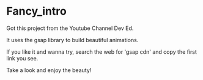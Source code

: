 # Fancy_intro

Got this project from the Youtube Channel Dev Ed.

It uses the gsap library to build beautiful animations.

If you like it and wanna try, search the web for 'gsap cdn' and copy the first link you see.

Take a look and enjoy the beauty!
